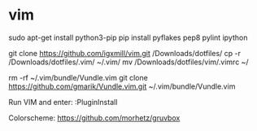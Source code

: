 #  vim
sudo apt-get install python3-pip
pip install pyflakes pep8 pylint ipython

git clone https://github.com/igxmill/vim.git /Downloads/dotfiles/
cp -r /Downloads/dotfiles/.vim/ ~/.vim/
mv /Downloads/dotfiles/vim/.vimrc ~/

rm -rf ~/.vim/bundle/Vundle.vim
git clone https://github.com/gmarik/Vundle.vim.git ~/.vim/bundle/Vundle.vim

Run VIM and enter:
:PluginInstall

Colorscheme:
https://github.com/morhetz/gruvbox
